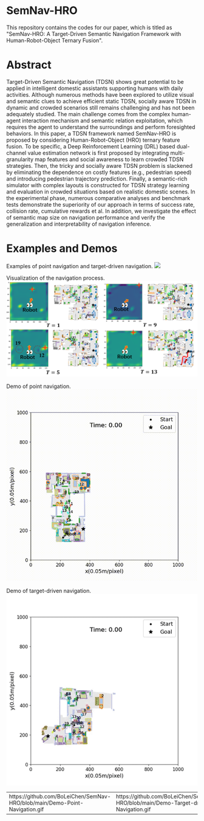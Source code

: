 # SemNav-HRO

This repository contains the codes for our paper, which is titled as "SemNav-HRO: A Target-Driven Semantic Navigation Framework with Human-Robot-Object Ternary Fusion". 

# Abstract

Target-Driven Semantic Navigation (TDSN) shows great potential to be applied in intelligent domestic assistants supporting humans with daily activities. Although numerous methods have been explored to utilize visual and semantic clues to achieve efficient static TDSN, socially aware TDSN in dynamic and crowded scenarios still remains challenging and has not been adequately studied. The main challenge comes from the complex human-agent interaction mechanism and semantic relation exploitation, which requires the agent to understand the surroundings and perform foresighted behaviors. In this paper, a TDSN framework named SemNav-HRO is proposed by considering Human-Robot-Object (HRO) ternary feature fusion. To be specific, a Deep Reinforcement Learning (DRL) based dual-channel value estimation network is first proposed by integrating multi-granularity map features and social awareness to learn crowded TDSN strategies. Then, the tricky and socially aware TDSN problem is slackened by eliminating the dependence on costly features (e.g., pedestrian speed) and introducing pedestrian trajectory prediction. Finally, a semantic-rich simulator with complex layouts is constructed for TDSN strategy learning and evaluation in crowded situations based on realistic domestic scenes. In the experimental phase, numerous comparative analyses and benchmark tests demonstrate the superiority of our approach in terms of success rate, collision rate, cumulative rewards et al. In addition, we investigate the effect of semantic map size on navigation performance and verify the generalization and interpretability of navigation inference.

# Examples and Demos

Examples of point navigation and target-driven navigation.
<img src="https://img-blog.csdnimg.cn/2020102116384135.png](https://github.com/BoLeiChen/SemNav-HRO/blob/main/Fig1.png" width="100px">

Visualization of the navigation process.
![image](https://github.com/BoLeiChen/SemNav-HRO/blob/main/Fig2.png)

Demo of point navigation.
![image](https://github.com/BoLeiChen/SemNav-HRO/blob/main/Demo-Point-Navigation.gif)

Demo of target-driven navigation.
![image](https://github.com/BoLeiChen/SemNav-HRO/blob/main/Demo-Target-driven-Navigation.gif)

<html>
    <table style="margin-left: auto; margin-right: auto;">
        <tr>
            <td>
                https://github.com/BoLeiChen/SemNav-HRO/blob/main/Demo-Point-Navigation.gif
            </td>
            <td>
                https://github.com/BoLeiChen/SemNav-HRO/blob/main/Demo-Target-driven-Navigation.gif
            </td>
        </tr>
    </table>
</html>

